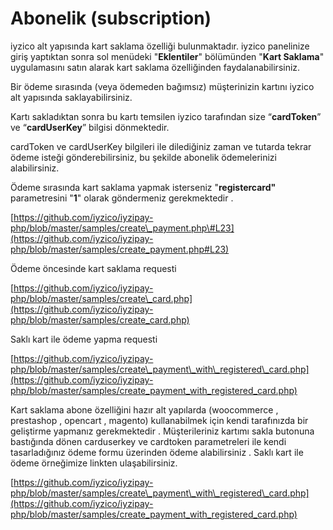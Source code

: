 # Abonelik \(subscription\)

iyzico alt yapısında kart saklama özelliği bulunmaktadır. iyzico panelinize giriş yaptıktan sonra sol menüdeki "**Eklentiler**" bölümünden "**Kart Saklama**" uygulamasını satın alarak kart saklama özelliğinden faydalanabilirsiniz. 

Bir ödeme sırasında \(veya ödemeden bağımsız\) müşterinizin kartını iyzico alt yapısında saklayabilirsiniz.

Kartı sakladıktan sonra bu kartı temsilen iyzico tarafından size “**cardToken**” ve “**cardUserKey**” bilgisi dönmektedir.

cardToken ve cardUserKey bilgileri ile dilediğiniz zaman ve tutarda tekrar ödeme isteği gönderebilirsiniz, bu şekilde abonelik ödemelerinizi alabilirsiniz.

Ödeme sırasında kart saklama yapmak isterseniz "**registercard"** parametresini "**1**" olarak göndermeniz gerekmektedir .

[https://github.com/iyzico/iyzipay-php/blob/master/samples/create\_payment.php\#L23](https://github.com/iyzico/iyzipay-php/blob/master/samples/create_payment.php#L23)

Ödeme öncesinde kart saklama requesti

[https://github.com/iyzico/iyzipay-php/blob/master/samples/create\_card.php](https://github.com/iyzico/iyzipay-php/blob/master/samples/create_card.php)

Saklı kart ile ödeme yapma requesti

[https://github.com/iyzico/iyzipay-php/blob/master/samples/create\_payment\_with\_registered\_card.php](https://github.com/iyzico/iyzipay-php/blob/master/samples/create_payment_with_registered_card.php)

Kart saklama abone özelliğini hazır alt yapılarda \(woocommerce , prestashop , opencart , magento\)  kullanabilmek için kendi tarafınızda bir geliştirme yapmanız gerekmektedir . Müşterileriniz kartımı sakla butonuna bastığında dönen carduserkey ve cardtoken parametreleri ile kendi tasarladığınız ödeme formu üzerinden ödeme alabilirsiniz . Saklı kart ile ödeme örneğimize linkten ulaşabilirsiniz. 

[https://github.com/iyzico/iyzipay-php/blob/master/samples/create\_payment\_with\_registered\_card.php](https://github.com/iyzico/iyzipay-php/blob/master/samples/create_payment_with_registered_card.php)

